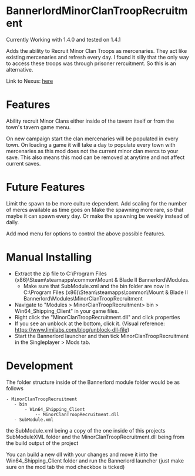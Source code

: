 # BannerlordMinorClanTroopRecruitment

Currently Working with 1.4.0 and tested on 1.4.1

Adds the ability to Recruit Minor Clan Troops as mercenaries. They act like existing mercenaries and refresh every day. I found it silly that the only way to access these troops was through prisoner rercuitment. So this is an alternative.

Link to Nexus: [here](https://www.nexusmods.com/mountandblade2bannerlord/mods/1520/)

# Features
Ability recruit Minor Clans either inside of the tavern itself or from the town's tavern game menu.

On new campaign start the clan mercenaries will be populated in every town.
On loading a game it will take a day to populate every town with mercenaries as this mod does not the current minor clan mercs to your save.
This also means this mod can be removed at anytime and not affect current saves.

# Future Features
Limit the spawn to be more culture dependent.
Add scaling for the number of mercs available as time goes on
Make the spawning more rare, so that maybe it can spawn every day.
Or make the spawning be weekly instead of daily.
 
 Add mod menu for options to control the above possible features.
 
 # Manual Installing
 
 - Extract the zip file to ﻿C:\Program Files (x86)\Steam\steamapps\common\Mount & Blade II Bannerlord\Modules.
    - Make sure that SubModule.xml and the bin folder are now in ﻿C:\Program Files (x86)\Steam\steamapps\common\Mount & Blade II Bannerlord\Modules\MinorClanTroopRecruitment
- Navigate to "Modules > MinorClanTroopRecruitment> bin > Win64_Shipping_Client" in your game files.
- Right click the "MinorClanTroopRecruitment.dll" and click properties
- If you see an unblock at the bottom, click it. (Visual reference: https://www.limilabs.com/blog/unblock-dll-file)
- Start the Bannerlord launcher and then tick MinorClanTroopRecruitment in the Singleplayer > Mods tab.
 
 # Development
 
 The folder structure inside of the Bannerlord module folder would be as follows 
 ```text
- MinorClanTroopRecruitment
	- bin
		- Win64_Shipping_Client
			-- MinorClanTroopRecruitment.dll
    - SubModule.xml
```

the SubModule.xml being a copy of the one inside of this projects SubModuleXML folder and the MinorClanTroopRecruitment.dll being from the build output of the project

You can build a new dll with your changes and move it into the Win64_Shipping_Client folder and run the Bannerlord launcher (just make sure on the mod tab the mod checkbox is ticked)
